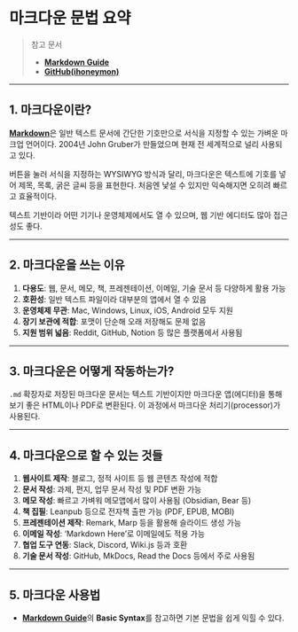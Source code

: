 # 마크다운 문법 요약

> 참고 문서
>
> - [**Markdown Guide**](https://www.markdownguide.org/)
> - [**GitHub(ihoneymon)**](https://gist.github.com/ihoneymon/652be052a0727ad59601#file-how-to-write-by-markdown-md)

---

## 1. 마크다운이란?

[**Markdown**](https://www.markdownguide.org/getting-started/)은 일반 텍스트 문서에 간단한 기호만으로 서식을 지정할 수 있는 가벼운 마크업 언어이다. 2004년 John Gruber가 만들었으며 현재 전 세계적으로 널리 사용되고 있다.

버튼을 눌러 서식을 지정하는 WYSIWYG 방식과 달리, 마크다운은 텍스트에 기호를 넣어 제목, 목록, 굵은 글씨 등을 표현한다. 처음엔 낯설 수 있지만 익숙해지면 오히려 빠르고 효율적이다.

텍스트 기반이라 어떤 기기나 운영체제에서도 열 수 있으며, 웹 기반 에디터도 많아 접근성도 좋다.

---

## 2. 마크다운을 쓰는 이유

1. **다용도**: 웹, 문서, 메모, 책, 프레젠테이션, 이메일, 기술 문서 등 다양하게 활용 가능
2. **호환성**: 일반 텍스트 파일이라 대부분의 앱에서 열 수 있음
3. **운영체제 무관**: Mac, Windows, Linux, iOS, Android 모두 지원
4. **장기 보관에 적합**: 포맷이 단순해 오래 저장해도 문제 없음
5. **지원 범위 넓음**: Reddit, GitHub, Notion 등 많은 플랫폼에서 사용됨

---

## 3. 마크다운은 어떻게 작동하는가?

`.md` 확장자로 저장된 마크다운 문서는 텍스트 기반이지만 마크다운 앱(에디터)을 통해 보기 좋은 HTML이나 PDF로 변환된다. 이 과정에서 마크다운 처리기(processor)가 사용된다.

---

## 4. 마크다운으로 할 수 있는 것들

1. **웹사이트 제작**: 블로그, 정적 사이트 등 웹 콘텐츠 작성에 적합
2. **문서 작성**: 과제, 편지, 업무 문서 작성 및 PDF 변환 가능
3. **메모 작성**: 빠르고 가벼워 메모앱에서 많이 사용됨 (Obsidian, Bear 등)
4. **책 집필**: Leanpub 등으로 전자책 출판 가능 (PDF, EPUB, MOBI)
5. **프레젠테이션 제작**: Remark, Marp 등을 활용해 슬라이드 생성 가능
6. **이메일 작성**: ‘Markdown Here’로 이메일에도 적용 가능
7. **협업 도구 연동**: Slack, Discord, Wiki.js 등과 호환
8. **기술 문서 작성**: GitHub, MkDocs, Read the Docs 등에서 주로 사용됨

---

## 5. 마크다운 사용법

- [**Markdown Guide**](https://www.markdownguide.org/)의 **Basic Syntax**를 참고하면 기본 문법을 쉽게 익힐 수 있다.
